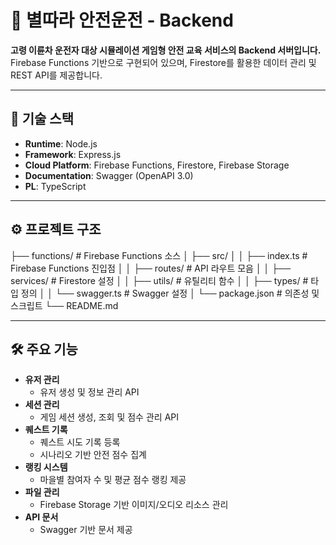 # 🚀 별따라 안전운전 - Backend

**고령 이륜차 운전자 대상 시뮬레이션 게임형 안전 교육 서비스의 Backend 서버입니다.**  
Firebase Functions 기반으로 구현되어 있으며, Firestore를 활용한 데이터 관리 및 REST API를 제공합니다.

---

## 📂 기술 스택

- **Runtime**: Node.js
- **Framework**: Express.js
- **Cloud Platform**: Firebase Functions, Firestore, Firebase Storage
- **Documentation**: Swagger (OpenAPI 3.0)
- **PL**: TypeScript

---

## ⚙️ 프로젝트 구조
├── functions/ # Firebase Functions 소스
│ ├── src/
│ │ ├── index.ts # Firebase Functions 진입점
│ │ ├── routes/ # API 라우트 모음
│ │ ├── services/ # Firestore 설정
│ │ ├── utils/ # 유틸리티 함수
│ │ ├── types/ # 타입 정의
│ │ └── swagger.ts # Swagger 설정
│ └── package.json # 의존성 및 스크립트
└── README.md

---

## 🛠️ 주요 기능

- **유저 관리**
  - 유저 생성 및 정보 관리 API
- **세션 관리**
  - 게임 세션 생성, 조회 및 점수 관리 API
- **퀘스트 기록**
  - 퀘스트 시도 기록 등록
  - 시나리오 기반 안전 점수 집계
- **랭킹 시스템**
  - 마을별 참여자 수 및 평균 점수 랭킹 제공
- **파일 관리**
  - Firebase Storage 기반 이미지/오디오 리소스 관리
- **API 문서**
  - Swagger 기반 문서 제공

